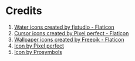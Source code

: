 # Credits

1. <a href="https://www.flaticon.com/free-icons/water" title="water icons">Water icons created by fjstudio - Flaticon</a>
1. <a href="https://www.flaticon.com/free-icons/cursor" title="cursor icons">Cursor icons created by Pixel perfect - Flaticon</a>
1. <a href="https://www.flaticon.com/free-icons/wallpaper" title="wallpaper icons">Wallpaper icons created by Freepik - Flaticon</a>
1. <a href="https://www.freepik.com/search?color=multicolor&format=search&last_filter=color&last_value=multicolor&query=fn&type=icon">Icon by Pixel perfect</a>
1. <a href="https://www.freepik.com/search?format=search&icon_color=multicolor&last_filter=query&last_value=tool&query=tool&type=icon">Icon by Prosymbols</a>
